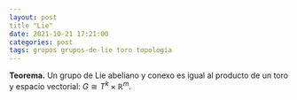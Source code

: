 ```yaml
---
layout: post
title "Lie"
date: 2021-10-21 17:21:00
categories: post
tags: grupos grupos-de-lie toro topología
---
```


**Teorema.** Un grupo de Lie abeliano y conexo es igual al producto de un toro y espacio vectorial: $G \cong T^k \times \mathbb R^m.$

